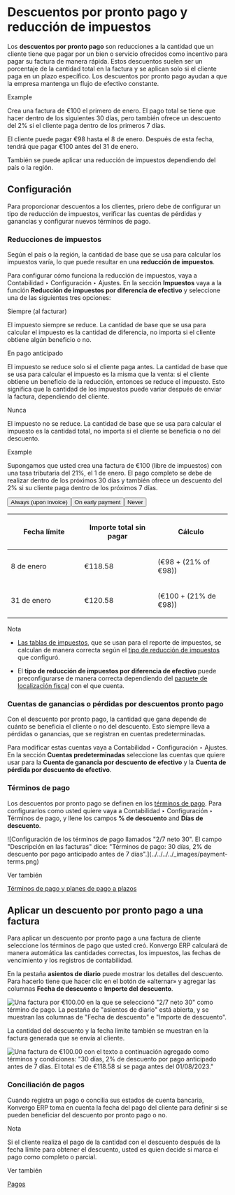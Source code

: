# Descuentos por pronto pago y reducción de impuestos

Los **descuentos por pronto pago** son reducciones a la cantidad que un
cliente tiene que pagar por un bien o servicio ofrecidos como incentivo para
pagar su factura de manera rápida. Estos descuentos suelen ser un porcentaje
de la cantidad total en la factura y se aplican solo si el cliente paga en un
plazo específico. Los descuentos por pronto pago ayudan a que la empresa
mantenga un flujo de efectivo constante.

<div class="alert alert-success">
<p class="alert-title">
Example</p><p>Crea una factura de €100 el primero de enero. El pago total se tiene que hacer dentro de los siguientes 30 días, pero también ofrece un descuento del 2% si el cliente paga dentro de los primeros 7 días.</p>
<p>El cliente puede pagar €98 hasta el 8 de enero. Después de esta fecha, tendrá que pagar €100 antes del 31 de enero.</p>
</div>

También se puede aplicar una reducción de impuestos dependiendo del país o la
región.

## Configuración

Para proporcionar descuentos a los clientes, priero debe de configurar un tipo
de reducción de impuestos, verificar las cuentas de pérdidas y ganancias y
configurar nuevos términos de pago.

### Reducciones de impuestos

Según el país o la región, la cantidad de base que se usa para calcular los
impuestos varía, lo que puede resultar en una **reducción de impuestos**.

Para configurar cómo funciona la reducción de impuestos, vaya a Contabilidad ‣
Configuración ‣ Ajustes. En la sección **Impuestos** vaya a la función
**Reducción de impuestos por diferencia de efectivo** y seleccione una de las
siguientes tres opciones:

Siempre (al facturar)

    

El impuesto siempre se reduce. La cantidad de base que se usa para calcular el
impuesto es la cantidad de diferencia, no importa si el cliente obtiene algún
beneficio o no.

En pago anticipado

    

El impuesto se reduce solo si el cliente paga antes. La cantidad de base que
se usa para calcular el impuesto es la misma que la venta: si el cliente
obtiene un beneficio de la reducción, entonces se reduce el impuesto. Esto
significa que la cantidad de los impuestos puede variar después de enviar la
factura, dependiendo del cliente.

Nunca

    

El impuesto no se reduce. La cantidad de base que se usa para calcular el
impuesto es la cantidad total, no importa si el cliente se beneficia o no del
descuento.

<div class="alert alert-success">
<p class="alert-title">
Example</p><p>Supongamos que usted crea una factura de €100 (libre de impuestos) con una tasa tributaria del 21%, el 1 de enero. El pago completo se debe de realizar dentro de los próximos 30 días y también ofrece un descuento del 2% si su cliente paga dentro de los próximos 7 días.</p>
<div class="sphinx-tabs docutils container">
<div aria-label="Tabbed content" role="tablist"><button aria-controls="panel-0-0-0" aria-selected="true" class="sphinx-tabs-tab" id="tab-0-0-0" name="0-0" role="tab" tabindex="0">Always (upon invoice)</button><button aria-controls="panel-0-0-1" aria-selected="false" class="sphinx-tabs-tab" id="tab-0-0-1" name="0-1" role="tab" tabindex="-1">On early payment</button><button aria-controls="panel-0-0-2" aria-selected="false" class="sphinx-tabs-tab" id="tab-0-0-2" name="0-2" role="tab" tabindex="-1">Never</button></div><div aria-labelledby="tab-0-0-0" class="sphinx-tabs-panel" id="panel-0-0-0" name="0-0" role="tabpanel" tabindex="0"><table class="table docutils">
<colgroup>
<col style="width: 33%"/>
<col style="width: 33%"/>
<col style="width: 33%"/>
</colgroup>
<thead>
<tr class="row-odd"><th class="head"><p>Fecha límite</p></th>
<th class="head"><p>Importe total sin pagar</p></th>
<th class="head"><p>Cálculo</p></th>
</tr>
</thead>
<tbody>
<tr class="row-even"><td><p>8 de enero</p></td>
<td><p>€118.58</p></td>
<td><p>(€98 + (21% of €98))</p></td>
</tr>
<tr class="row-odd"><td><p>31 de enero</p></td>
<td><p>€120.58</p></td>
<td><p>(€100 + (21% de €98))</p></td>
</tr>
</tbody>
</table>
</div><div aria-labelledby="tab-0-0-1" class="sphinx-tabs-panel" hidden="true" id="panel-0-0-1" name="0-1" role="tabpanel" tabindex="0"><table class="table docutils">
<colgroup>
<col style="width: 33%"/>
<col style="width: 33%"/>
<col style="width: 33%"/>
</colgroup>
<thead>
<tr class="row-odd"><th class="head"><p>Fecha límite</p></th>
<th class="head"><p>Importe total sin pagar</p></th>
<th class="head"><p>Cálculo</p></th>
</tr>
</thead>
<tbody>
<tr class="row-even"><td><p>8 de enero</p></td>
<td><p>€118.58</p></td>
<td><p>(€98 + (21% of €98))</p></td>
</tr>
<tr class="row-odd"><td><p>31 de enero</p></td>
<td><p>€121.00</p></td>
<td><p>(€100 + (21% de €100))</p></td>
</tr>
</tbody>
</table>
</div><div aria-labelledby="tab-0-0-2" class="sphinx-tabs-panel" hidden="true" id="panel-0-0-2" name="0-2" role="tabpanel" tabindex="0"><table class="table docutils">
<colgroup>
<col style="width: 33%"/>
<col style="width: 33%"/>
<col style="width: 33%"/>
</colgroup>
<thead>
<tr class="row-odd"><th class="head"><p>Fecha límite</p></th>
<th class="head"><p>Importe total sin pagar</p></th>
<th class="head"><p>Cálculo</p></th>
</tr>
</thead>
<tbody>
<tr class="row-even"><td><p>8 de enero</p></td>
<td><p>€119.00</p></td>
<td><p>(€98 + (21% de €100))</p></td>
</tr>
<tr class="row-odd"><td><p>31 de enero</p></td>
<td><p>€121.00</p></td>
<td><p>(€100 + (21% de €100))</p></td>
</tr>
</tbody>
</table>
</div></div>
</div> <div class="alert alert-primary">
<p class="alert-title">
Nota</p><ul>
<li><p><a href="../reporting/tax_returns#tax-returns-tax-grids"><span class="std std-ref">Las tablas de impuestos</span></a>, que se usan para el reporte de impuestos, se calculan de manera correcta según el <a href="#cash-discounts-tax-reductions"><span class="std std-ref">tipo de reducción de impuestos</span></a> que configuró.</p></li>
<li><p>El <b>tipo de reducción de impuestos por diferencia de efectivo</b> puede preconfigurarse de manera correcta dependiendo del <a href="../../fiscal_localizations#fiscal-localizations-packages"><span class="std std-ref">paquete de localización fiscal</span></a> con el que cuenta.</p></li>
</ul>
</div>

### Cuentas de ganancias o pérdidas por descuentos pronto pago

Con el descuento por pronto pago, la cantidad que gana depende de cuánto se
beneficia el cliente o no del descuento. Esto siempre lleva a pérdidas o
ganancias, que se registran en cuentas predeterminadas.

Para modificar estas cuentas vaya a Contabilidad ‣ Configuración ‣ Ajustes. En
la sección **Cuentas predeterminadas** seleccione las cuentas que quiere usar
para la **Cuenta de ganancia por descuento de efectivo** y la **Cuenta de
pérdida por descuento de efectivo**.

### Términos de pago

Los descuentos por pronto pago se definen en los [términos de
pago](payment_terms). Para configurarlos como usted quiere vaya a
Contabilidad ‣ Configuración ‣ Términos de pago, y llene los campos **% de
descuento** and **Días de descuento**.

![Configuración de los términos de pago llamados "2/7 neto 30". El campo
"Descripción en las facturas" dice: "Términos de pago: 30 días, 2% de
descuento por pago anticipado antes de 7 días".](../../../../_images/payment-
terms.png) <div class="alert alert-secondary">
<p class="alert-title">
Ver también</p><p><a href="payment_terms">Términos de pago y planes de pago a plazos</a></p>
</div>

## Aplicar un descuento por pronto pago a una factura

Para aplicar un descuento por pronto pago a una factura de cliente seleccione
los términos de pago que usted creó. Konvergo ERP calculará de manera automática las
cantidades correctas, los impuestos, las fechas de vencimiento y los registros
de contabilidad.

En la pestaña **asientos de diario** puede mostrar los detalles del descuento.
Para hacerlo tiene que hacer clic en el botón de «alternar» y agregar las
columnas **Fecha de descuento** e **Importe del descuento**.

![Una factura por €100.00 en la que se seleccionó "2/7 neto 30" como término
de pago. La pestaña de "asientos de diario" está abierta, y se muestran las
columnas de "Fecha de descuento" e "Importe de
descuento".](../../../../_images/invoice-journal-entry.png)

La cantidad del descuento y la fecha límite también se muestran en la factura
generada que se envía al cliente.

![Una factura de €100.00 con el texto a continuación agregado como términos y
condiciones: "30 días, 2% de descuento por pago anticipado antes de 7 días. El
total es de €118.58 si se paga antes del
01/08/2023."](../../../../_images/invoice-print.png)

### Conciliación de pagos

Cuando registra un pago o concilia sus estados de cuenta bancaria, Konvergo ERP toma
en cuenta la fecha del pago del cliente para definir si se pueden beneficiar
del descuento por pronto pago o no.

<div class="alert alert-primary">
<p class="alert-title">
Nota</p><p>Si el cliente realiza el pago de la cantidad con el descuento después de la fecha límite para obtener el descuento, usted es quien decide si marca el pago como completo o parcial.</p>
</div> <div class="alert alert-secondary">
<p class="alert-title">
Ver también</p><p><a href="../payments">Pagos</a></p>
</div>

